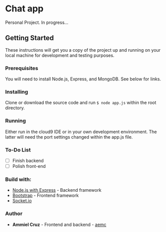 # Chat app
Personal Project. In progress...

## Getting Started
These instructions will get you a copy of the project up and running on your local machine for development and testing purposes.

### Prerequisites
You will need to install Node.js, Express, and MongoDB. See below for links.

### Installing
Clone or download the source code and run ```$ node app.js``` within the root directory.

### Running
Either run in the cloud9 IDE or in your own development environment. The latter will need the port settings changed within the app.js file.

### To-Do List
- [ ] Finish backend
- [ ] Polish front-end

### Build with:
* [Node.js with Express](https://expressjs.com/) - Backend framework
* [Bootstrap](https://getbootstrap.com/) - Frontend framework
* [Socket.io](https://socket.io/)

### Author
* **Ammiel Cruz** - Frontend and backend - [aemc](https://github.com/aemc)